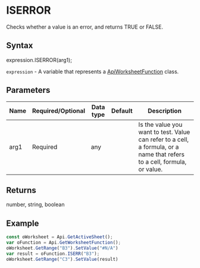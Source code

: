 # ISERROR

Checks whether a value is an error, and returns TRUE or FALSE.

## Syntax

expression.ISERROR(arg1);

`expression` - A variable that represents a [ApiWorksheetFunction](../ApiWorksheetFunction.md) class.

## Parameters

| **Name** | **Required/Optional** | **Data type** | **Default** | **Description** |
| ------------- | ------------- | ------------- | ------------- | ------------- |
| arg1 | Required | any |  | Is the value you want to test. Value can refer to a cell, a formula, or a name that refers to a cell, formula, or value. |

## Returns

number, string, boolean

## Example



```javascript
const oWorksheet = Api.GetActiveSheet();
var oFunction = Api.GetWorksheetFunction();
oWorksheet.GetRange("B3").SetValue("#N/A")
var result = oFunction.ISERR("B3");
oWorksheet.GetRange("C3").SetValue(result)

```
